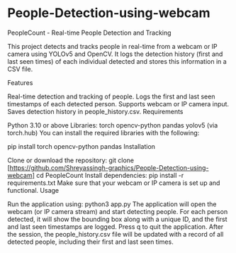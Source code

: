 # People-Detection-using-webcam
PeopleCount - Real-time People Detection and Tracking

This project detects and tracks people in real-time from a webcam or IP camera using YOLOv5 and OpenCV. It logs the detection history (first and last seen times) of each individual detected and stores this information in a CSV file.

Features

Real-time detection and tracking of people.
Logs the first and last seen timestamps of each detected person.
Supports webcam or IP camera input.
Saves detection history in people_history.csv.
Requirements

Python 3.10 or above
Libraries:
torch
opencv-python
pandas
yolov5 (via torch.hub)
You can install the required libraries with the following:

pip install torch opencv-python pandas
Installation

Clone or download the repository:
git clone [https://github.com/Shreyassingh-graphics/People-Detection-using-webcam]
cd PeopleCount
Install dependencies:
pip install -r requirements.txt
Make sure that your webcam or IP camera is set up and functional.
Usage

Run the application using:
python3 app.py
The application will open the webcam (or IP camera stream) and start detecting people. For each person detected, it will show the bounding box along with a unique ID, and the first and last seen timestamps are logged.
Press q to quit the application.
After the session, the people_history.csv file will be updated with a record of all detected people, including their first and last seen times.
